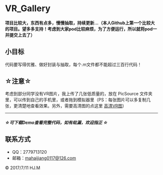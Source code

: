 # VR_Gallery

#### 项目比较大，东西有点多，慢慢抽取，持续更新...（本人Github上第一个比较大的项目。望多多支持！考虑到大家pod比较麻烦，为了方便运行，所以就将pod一并提交上去了）

## 小目标
代码要写得优雅、做好封装与抽取，每个.m文件都不能超过三百行代码！

## ☆注意☆
考虑到部分同学没有VR图片，我上传了几张低质量的，放在 PicSource 文件夹里，可以传到自己的手机里，或者拖到模拟器里（PS：每张图片可以多复制几张，更清楚地查看效果。另外，需要高清图的点这里 [高清VR图](https://github.com/DepponMain/VRImageResources)）

---
##### ☆*可下载Demo查看完整代码，如有纰漏，欢迎指正* ☆
## 联系方式
* QQ：2779713120
* 邮箱：mahaijiang0117@126.com

<div class="footer">
	&copy; 2017/7/11 HJ.M
</div>
